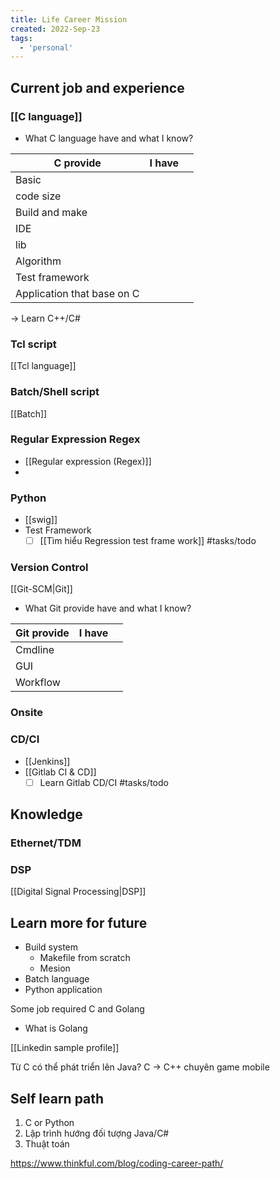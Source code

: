 ```yaml
---
title: Life Career Mission
created: 2022-Sep-23
tags:
  - 'personal'
---
```


## Current job and experience
### [[C language]]
- What C language have and what I know?

| C provide                  | I have |     |
| -------------------------- | ------ | --- |
| Basic                      |        |     |
| code size                  |        |     |
| Build and make             |        |     |
| IDE                        |        |     |
| lib                        |        |     |
| Algorithm                  |        |     |
| Test framework             |        |     |
| Application that base on C |        |     |

-> Learn C++/C#

### Tcl script

[[Tcl language]]

### Batch/Shell script
[[Batch]]

### Regular Expression Regex
- [[Regular expression (Regex)]]
- 

### Python
- [[swig]]
- Test Framework
	- [ ] [[Tìm hiểu Regression test frame work]] #tasks/todo 

### Version Control
[[Git-SCM|Git]]
- What Git provide have and what I know?

| Git provide | I have |     |
| ----------- | ------ | --- |
| Cmdline     |        |     |
| GUI         |        |     |
| Workflow    |        |     |

### Onsite
### CD/CI
- [[Jenkins]]
- [[Gitlab CI & CD]]
	- [ ] Learn Gitlab CD/CI #tasks/todo 

## Knowledge
### Ethernet/TDM

### DSP
[[Digital Signal Processing|DSP]]

## Learn more for future
- Build system
	- Makefile from scratch
	- Mesion
- Batch language
- Python application


Some job required C and Golang
- What is Golang


[[Linkedin sample profile]]

Từ C có thể phát triển lên Java?
C -> C++ chuyên game mobile

## Self learn path
1. C or Python 
2. Lập trình hướng đối tượng Java/C#
3. Thuật toán

https://www.thinkful.com/blog/coding-career-path/